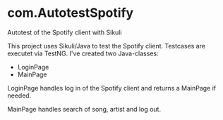 com.AutotestSpotify
===================

Autotest of the Spotify client with Sikuli

This project uses Sikuli/Java to test the Spotify client. Testcases are executet via TestNG. I've created two Java-classes:
* LoginPage
* MainPage

LoginPage handles log in of the Spotify client and returns a MainPage if needed.

MainPage handles search of song, artist and log out.


